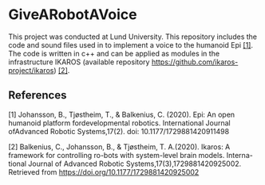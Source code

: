 # GiveARobotAVoice
This project was conducted at Lund University. This repository includes the code and sound files used in to implement a voice to the humanoid Epi [[1]](#1). The code is written in c++ and can be applied as modules in the infrastructure IKAROS (available repository https://github.com/ikaros-project/ikaros) [[2]](#2).



## References
<a id="1">[1]</a> 
Johansson, B., Tjøstheim, T., & Balkenius, C.   (2020).
Epi:  An open humanoid platform fordevelopmental robotics.
International Journal ofAdvanced Robotic Systems,17(2).   doi:  10.1177/1729881420911498

<a id="2">[2]</a> 
Balkenius,  C.,  Johansson,  B.,  &  Tjøstheim,  T.  A.(2020). Ikaros:  A framework for controlling ro-bots  with  system-level  brain  models.
Interna-tional Journal of Advanced Robotic Systems,17(3),1729881420925002.   
Retrieved  from https://doi.org/10.1177/1729881420925002
